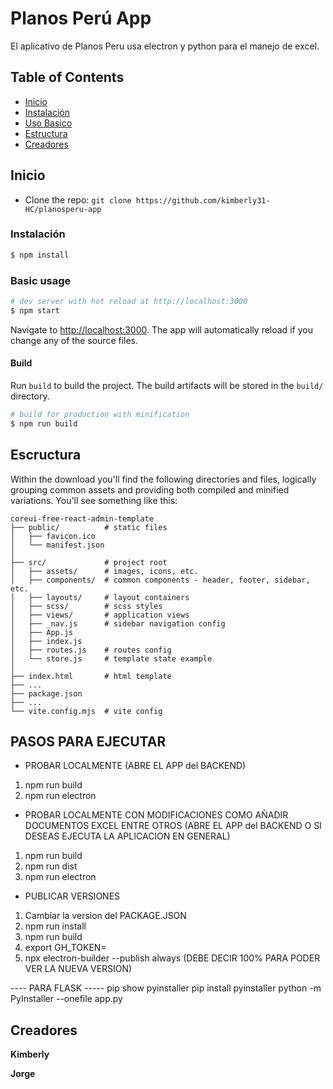 # Planos Perú App

El aplicativo de Planos Peru usa electron y python para el manejo de excel.

## Table of Contents

- [Inicio](#inicio)
- [Instalación](#instalacion)
- [Uso Basico](#uso-basico)
- [Estructura](#estructura)
- [Creadores](#creadores)

## Inicio

- Clone the repo: `git clone https://github.com/kimberly31-HC/planosperu-app`

### Instalación

```bash
$ npm install
```

### Basic usage

```bash
# dev server with hot reload at http://localhost:3000
$ npm start
```

Navigate to [http://localhost:3000](http://localhost:3000). The app will automatically reload if you change any of the source files.

#### Build

Run `build` to build the project. The build artifacts will be stored in the `build/` directory.

```bash
# build for production with minification
$ npm run build
```

## Escructura

Within the download you'll find the following directories and files, logically grouping common assets and providing both compiled and minified variations. You'll see something like this:

```
coreui-free-react-admin-template
├── public/          # static files
│   ├── favicon.ico
│   └── manifest.json
│
├── src/             # project root
│   ├── assets/      # images, icons, etc.
│   ├── components/  # common components - header, footer, sidebar, etc.
│   ├── layouts/     # layout containers
│   ├── scss/        # scss styles
│   ├── views/       # application views
│   ├── _nav.js      # sidebar navigation config
│   ├── App.js
│   ├── index.js
│   ├── routes.js    # routes config
│   └── store.js     # template state example
│
├── index.html       # html template
├── ...
├── package.json
├── ...
└── vite.config.mjs  # vite config
```

## PASOS PARA EJECUTAR

- PROBAR LOCALMENTE (ABRE EL APP del BACKEND)

1. npm run build
2. npm run electron

- PROBAR LOCALMENTE CON MODIFICACIONES COMO AÑADIR DOCUMENTOS EXCEL ENTRE OTROS (ABRE EL APP del BACKEND O SI DESEAS EJECUTA LA APLICACION EN GENERAL)

1. npm run build
2. npm run dist
3. npm run electron

- PUBLICAR VERSIONES

1. Cambiar la version del PACKAGE.JSON
2. npm run install
3. npm run build
4. export GH_TOKEN=
5. npx electron-builder --publish always (DEBE DECIR 100% PARA PODER VER LA NUEVA VERSION)

---- PARA FLASK -----
pip show pyinstaller
pip install pyinstaller
python -m PyInstaller --onefile app.py

## Creadores

**Kimberly**

**Jorge**
